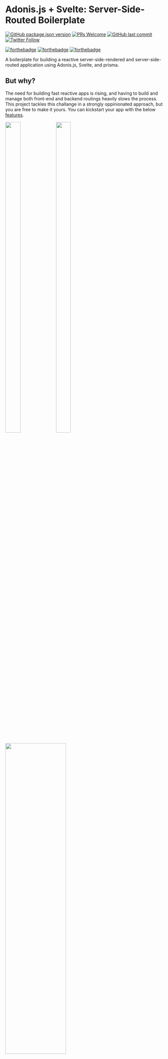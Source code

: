 # Adonis.js + Svelte: Server-Side-Routed Boilerplate

[![GitHub package.json version](https://img.shields.io/github/package-json/v/owehbeh/expressjs-auth-oweh?style=for-the-badge)](http://twitter.com/owehbeh)
[![PRs Welcome](https://img.shields.io/badge/PRs-welcome-brightgreen.svg?style=for-the-badge)](http://makeapullrequest.com)
[![GitHub last commit](https://img.shields.io/github/last-commit/owehbeh/expressjs-auth-oweh?style=for-the-badge)](http://twitter.com/owehbeh)
[![Twitter Follow](https://img.shields.io/twitter/follow/owehbeh?style=for-the-badge)](http://twitter.com/owehbeh)

[![forthebadge](https://forthebadge.com/images/badges/open-source.svg)](http://twitter.com/owehbeh)
[![forthebadge](https://forthebadge.com/images/badges/built-with-love.svg)](http://twitter.com/owehbeh)
[![forthebadge](https://forthebadge.com/images/badges/check-it-out.svg)](http://twitter.com/owehbeh)

A boilerplate for building a reactive server-side-rendered and server-side-routed application using Adonis.js, Svelte, and prisma.

## But why?

The need for building fast reactive apps is rising, and having to build and manage both front-end and backend routings heavily slows the process. This project tackles this challange in a strongly oppinionated approach, but you are free to make it yours. You can kickstart your app with the below [features](#features).

<img src="https://user-images.githubusercontent.com/12089028/173215537-74eb4003-41da-4d20-9550-8a328b4dad08.png" width=31% height=50%> <img src="https://user-images.githubusercontent.com/12089028/173215270-a10d5966-a3f7-4788-8d2a-330bade97ca6.png" width=30% height=50%>
<img src="https://user-images.githubusercontent.com/12089028/173215281-67045005-fc31-4037-911a-49a42cf39f3c.png" width=61.5% height=50%>
<img src="https://user-images.githubusercontent.com/12089028/173216015-6c95ae33-50e6-4286-8d5f-c4b460670ff7.png" width=61.5% height=50%>
<img src="https://user-images.githubusercontent.com/12089028/173215680-d99a14bf-114f-4d3c-8ac4-e1299713c52a.png" width=61.5% height=50%>


## Table of Contents

- ✅ [Features](#features)
- ✅ [Project Structure](#project-structure)
- ✅ [Prisma](#prisma)
- ✅ [Error Handling](#error-handling)
- ✅ [Menu](#menu)
- ✅ [Themes](#themes)
- 🔜 [User Management](#user-management)
  - 🔜 [Users](#users)
    - ✅ Login
    - 🔜 Register
    - 🔜 Reset Password
    - 🔜 Change Password
    - 🔜 Confirm Email
  - ✅ [Roles](#roles)
  - ✅ [Permissions](#permissions)
- ✅ [Translation](#translation)
- 🔜 [Code Generation](#code-generation)
  - ✅ List page
  - ✅ Single page
  - 🔜 Add/Edit page
- ✅ [Socket](#socket)
- ✅ [Install](#install)
- ✅ [Run](#run)

## Features

- CRUD [Code Generation](#code-generation) using [Adonis.js](https://adonisjs.com/) commands, that includes:
  - Controller
  - Translation-ready views
  - Permissions
  - Routes
- Supercharged [user management](#user-management)
- Centerlaized access mechanism using [roles](#roles) and [permissions](#permissions)
- Dynamic [menu](#menu) rendering relative to users' [permissions](#roles--permissions)
- Simple and centralized [translation](#translation) mechanism
- Real-time front-end updates using [Socket.io](https://socket.io/) + [svelte](#https://svelte.dev/)
- [Tailwind](https://tailwindcss.com/) CSS framework integration
- [DaisyUI](https://daisyui.com/) integration with front-end [theme](#themes) switch [ Dark | Light ]
- Node.js server using [Adonis.js](https://adonisjs.com/)
- TypeScript ORM using [Prisma](https://www.prisma.io/)
- Relational database using [MySQL](https://www.mysql.com/)
- Server-driven web app using [Inertia.js](https://inertiajs.com/)
- Reactive front-end using [Svelte](https://svelte.dev/)
- Centerlaized [error handling](#error-handling) mechanism

## Project Structure

```bash
├── app
│  ├── Controllers
│  ├── Exceptions
│  ├── Helpers
│  │  ├── FeedbackHelper.ts "Cenralized feedback [ Success | Error ] handling"
│  │  ├── MenuHelper.ts "Definition of menu items"
│  │  ├── Permission
│  │  │  ├── PermissionHelper.ts "Permission-related methods used in MenuHelper and Permission middleware"
│  │  │  └── permissions.json "List of permissions"
│  ├── Middleware
│  │  ├── Auth.ts "Adonis.js authorization middleware"
│  │  ├── Permission.ts "Middleware that checks if valid permissions exist on authorized user"
│  │  └── SuperAdmin.ts "Middleware that limits access to super admin users"
│  ├── Models
│  └── Services "Includes Socket.io service"
├── commands
│  ├── GenerateCrud "CRUD Code generator command"
├── config
├── contracts
├── database
├── prisma
│  ├── json-schema "Has the json schema presentation of the prisma schema, used for CRUD Code generation"
│  ├── schema.prisma
│  └── seeders "Includes database seeders"
├── providers
├── public
├── resources
│  ├── css
│  ├── js
│  │  ├── app.js "Inertia App for Svelte integration"
│  │  ├── components
│  │  │  └── navigation.svelte "Navigation code, including side menu and nav bar"
│  │  ├── helpers.js "Svelte helper methods"
│  │  ├── language.js "Translation related text and functions"
│  │  ├── layouts "To enable different layouts as per user preferences if needed"
│  │  ├── Pages "Svelte views directory"
│  └── views "Adonis.js (.edge) Views directory"
├── start

```

---

## Prisma

### Configure

To connect to your database instance, you need to configure the `DATABASE_URL` in the `.env` file or in your Node.js `environment variables`.

The default connection connector is `MySQL`, to install other connectors, check [prisma docs](https://www.prisma.io/docs/concepts/database-connectors), and change the schema.prisma file accordingly.

```
datasource db {
  provider = "mysql"
  url      = env("DATABASE_URL")
}
```

### Edit Schema

Edit the prisma schema file under `/prisma/schema.prisma`

### Generate

Use the below command to generate client, models, and json schema. [Read more](https://www.prisma.io/docs/concepts/components/prisma-schema/generators)

```
npx prisma generate
```

### Migrate

Use the below command create a migration. [Read more](https://www.prisma.io/docs/concepts/components/prisma-migrate)

```
npx prisma migrate dev --name {MIGRATION_NAME}
```

### Seed

Follow [these steps](https://github.com/wahyubucil/adonis-prisma#seeder-prisma-seeder) to create and execute database seeds. ~~Skip the initiation step as it is already done inside this project.~~

---

## Error Handling

The file `/app/Helpers/FeedbackHelper.ts` contains several usefull methods:

- `handleError()`: Used inside the global exception handler `/app/Exceptions/Handler.ts`
- `handleErrorToRoute()`: Handles error and redirects to a specific rout
- `handleServiceError()`: For long running async functions error handling
- `goBackWithMessage()`: Redirects back to the previous page with a message and extra options
- `goToRouteWithMessage()`: Redirects to a specific page with a message and extra options

---

## Menu

A side menu item has the following structure:

```Javascript
  interface SideMenu {
    name?: string
    icon?: string
    url?: string
    children?: SideMenu[]
  }
```

Menu items with no url are considered as separators

The `getUserMenu()` function accepts a User argument so you may use the `hasPermission()` function from the `PermissionHelper.ts` file to [ Show | Hide ] menu items based on the users' granted permissions attached to his role.

Example:

```Javascript
  const dashboardItem = {
    name: 'Dashboard',
    icon: 'home',
    url: '/',
  }
  if (hasPermission(user, [permissions.VIEW_DASHBOARD])) {
    sideMenuList.push(dashboardItem)
  }
```

---

## Themes

To change the Dark and the Light themes you need to edit the file `/resources/js/components/navigation.svelte`

You need to change the default themes which are `lofi` and `black` as below:

```Javascript
  if (localStorage.getItem('myDarkMode') === 'true') node.setAttribute('data-theme', 'black')
  else node.setAttribute('data-theme', 'lofi')
```

You may choose between the themes available at [DaisyUI here](https://daisyui.com/docs/themes/), or use your own themes which you can generate following [these steps](https://daisyui.com/theme-generator/).

---

## User Management

### **Users**

- Login
- Logout
- Register
- Reset Password
- Change Password
- Edit Profile

### **Roles**

CRUD roles

### **Permissions**

CRUD permissions

---

## Translation

Translation is done on the front-end side, is case sensitive, and supports switching between two languages by default. This can be easily changed from the `/resources/js/components/navigation.svelte` file if you plan to support more than two languages.

In order to translate a word/phrase you can use the txt() function from the `/resources/js/language.js` file, as below:

```Javascript
  // Import
  import { txt } from '../../language'
  // Use
  <h2>{txt('User')}</h2>
```

You can add new words/languages inside the `/resources/js/language.js` itself as well.

---

## Code Generation

Code generation saves your time by elimanating redundant effort needed for every new table you add to your databse/prisma schema.

1. To start the code generator, simply execute the following command in your project directory:

```bash
node ace generate:crud
```

2. You will be asked to choose the model you wish to generate pages and code for

```console
Select the model you want to generate CRUD for ... Press <ENTER> to select
  User
  Note
  Role
  Request
```

3. After choosing a model, a guiding page will open with two informative sections and one pending action to make.

   1. View Files under `/resources/js/pages/{model}/`
      1. list.svelte
      2. single.svelte
      3. editAdd.svelte
   2. Controller File under `/app/Controllers/Http/{model}sController`
   3. Routes: **Make sure** to copy these routes to your `/start/routs.ts`

4. Permissions will be added to the `/app/Helpers/Permission/permissions.json` file

   - `View {model}`
   - `Create {model}`
   - `Edit {model}`
   - `Delete {model}`

5. One final step would be [seeding the database](#seed) for the new permissions to be attached with the Admin role

---

## Socket

In order to update a loaded view, remove a row from a table for example, all you have to do is:

1. Emit a web socket event through the `Ws` service
2. Listen to the event on the `.svelte` page and update the related variable, which will its turn update the view.

For Example:

Inside your Controller

```Typescript
  // Import the web socket service
  import Ws from 'App/Services/Ws'
  // Emit the event with data
  Ws.io.emit('event_name', {
    data: {
      id: 3,
      name: 'Omar',
    },
  })
```

Inside your page_name.svelte

```Javascript
  var socket = io('http://localhost:3333')
  // Subscribe to the event
  socket.on('burger_post', (received) => {
    data = received.data
  })
```

---

## Install

1. Clone the repo

2. Install the dependencies:

```bash
npm install
```

3. Set the environment variables:

```bash
cp .env.example .env
```

### Environment Variables

The environment variables can be found and modified in the `.env` file. They come with these default values:

```bash
PORT=3333
HOST=0.0.0.0
NODE_ENV=development
APP_KEY=random_key
DRIVE_DISK=local
SESSION_DRIVER=cookie
CACHE_VIEWS=false

# Prisma supports the native connection string format for PostgreSQL, MySQL, SQLite, SQL Server, MongoDB and CockroachDB (Preview).
# See the documentation for all the connection string options: https://pris.ly/d/connection-strings

DATABASE_URL="mysql://{user}:{password}@{url}:{port}/{database_name}"
```

---

## Run

### Run locally

Copy the below code into a `RUN_ADONIS.bat` file and run it.

Make sure to change the project's path to yours by replacing the `{PROJECT_PATH}` with `D:\CODE\adonis_crud` for example

```bash
@echo This was written by @owehbeh
@echo Accessing HDD
@CALL cd {PROJECT_PATH}
@CALL D:
@echo Access granted
@CALL code .
@start cmd /k CALL node ace serve --watch --node-args="--inspect"
@start cmd /k npx tailwindcss -i ./resources/css/tailwind.css -o ./public/output.css --watch
@echo Done!
@echo You take control in
@echo 3
@choice /d y /t 1 > nul
@echo 2
@choice /d y /t 1 > nul
@echo 1
@choice /d y /t 1 > nul
cmd /k
```

Or run these two commands in seperate terminals inside your project's directory:

`node ace serve --watch --node-args="--inspect"`

`npx tailwindcss -i ./resources/css/tailwind.css -o ./public/output.css --watch`

### Run in production

Follow [Adonis's guide](https://docs.adonisjs.com/guides/deployment) for details about deployment
